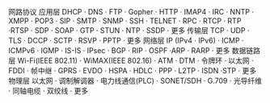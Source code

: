 网路协议
		应用层
DHCP · DNS · FTP · Gopher · HTTP · IMAP4 · IRC · NNTP ·
XMPP · POP3 · SIP · SMTP · SNMP · SSH · TELNET · RPC · 
RTCP · RTP ·RTSP · SDP · SOAP · GTP · STUN · NTP · SSDP · 更多
		传输层
TCP · UDP · TLS · DCCP · SCTP ·
RSVP · PPTP · 更多
		网络层
IP (IPv4 · IPv6) · ICMP · ICMPv6 · IGMP ·
IS-IS · IPsec · BGP · RIP · OSPF ·ARP · RARP · 更多
		数据链路层
Wi-Fi(IEEE 802.11) · WiMAX(IEEE 802.16) ·
ATM · DTM · 令牌环 · 以太网 · FDDI · 帧中继 · GPRS · 
EVDO · HSPA · HDLC · PPP · L2TP · ISDN ·STP · 更多
		物理层
以太网 · 调制解调器 · 电力线通信(PLC) · SONET/SDH ·
 G.709 · 光导纤维 · 同轴电缆 · 双绞线 · 更多
